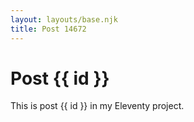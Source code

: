 ```yaml
---
layout: layouts/base.njk
title: Post 14672
---
```


# Post {{ id }}

This is post {{ id }} in my Eleventy project.
